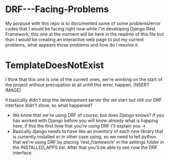 # DRF---Facing-Problems
My porpuse with this repo is to documented some of some problems/error codes that I would be facing right now while I'm developing Django Rest Framework, this one at the moment will be here in the readme of this file but than I would be creating an interactive web page to put my current problems, what appears those problems and how do I resolve it.


# TemplateDoesNotExist

I think that this one is one of the current ones, we're working on the start of the project without precupation at all untill this error, happen. 
[NSERT IMAGE]

It basically didn't stop the development server the we start but still our DRF interface didn't show, so what happened?

- We know that we're using DRF of course, but does Django knows? if you has worked with Django before you will know already what is happing here, if this the first time that you're using DRF I'll explain you ->
- Basically django needs to have like an inventory of each new library that is currently installed or in other case using, so we need to tell python that we're using DRF by placing 'rest_framework' in the settings folder in the INSTALLED_APPS list. After that you'll be able to see now the DRF interface.
